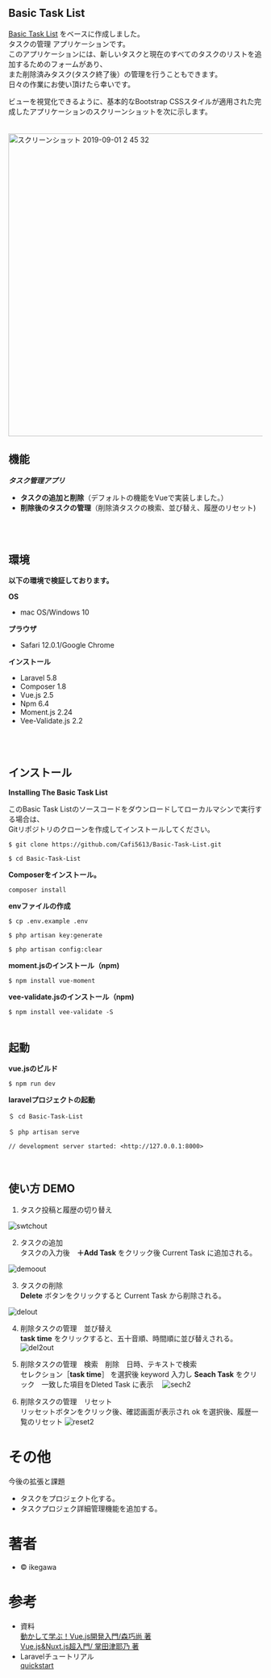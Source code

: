 ## Basic Task List
 
[Basic Task List](https://github.com/laravel/quickstart-basic)</blockquote> をベースに作成しました。  
タスクの管理 アプリケーションです。  
このアプリケーションには、新しいタスクと現在のすべてのタスクのリストを追加するためのフォームがあり、  
また削除済みタスク(タスク終了後）の管理を行うこともできます。  
日々の作業にお使い頂けたら幸いです。  

ビューを視覚化できるように、基本的なBootstrap CSSスタイルが適用された完成したアプリケーションのスクリーンショットを次に示します。
<br>
<br>
<br>
<img width="600" alt="スクリーンショット 2019-09-01 2 45 32" src="https://user-images.githubusercontent.com/52533351/64067385-ab0b0c00-cc62-11e9-8fbf-4baf1c710ef1.png">      

 
## 機能

***タスク管理アプリ***
 
- **タスクの追加と削除**（デフォルトの機能をVueで実装しました。）
- **削除後のタスクの管理**（削除済タスクの検索、並び替え、履歴のリセット)
<br>
<br>

## 環境 

**以下の環境で検証しております。**

**OS**
- mac OS/Windows 10

**プラウザ**
- Safari 12.0.1/Google Chrome

**インストール**
- Laravel 5.8
- Composer 1.8
- Vue.js 2.5
- Npm 6.4
- Moment.js 2.24
- Vee-Validate.js 2.2
<br>
<br>

## インストール   


**Installing The Basic Task List**  


このBasic Task Listのソースコードをダウンロードしてローカルマシンで実行する場合は、  
Gitリポジトリのクローンを作成してインストールしてください。 


```
$ git clone https://github.com/Cafi5613/Basic-Task-List.git  

$ cd Basic-Task-List  
```
**Composerをインストール。**

`composer install`

**envファイルの作成**

```
$ cp .env.example .env  

$ php artisan key:generate  

$ php artisan config:clear
```   
**moment.jsのインストール（npm)**

`$ npm install vue-moment`   

**vee-validate.jsのインストール（npm)**

`$ npm install vee-validate -S`
<br>
<br>

## 起動

**vue.jsのビルド**

`$ npm run dev`

**laravelプロジェクトの起動**

```
＄ cd Basic-Task-List  

＄ php artisan serve  

// development server started: <http://127.0.0.1:8000>   

```
<br>

## 使い方 DEMO

1. タスク投稿と履歴の切り替え<br>

![swtchout](https://user-images.githubusercontent.com/52533351/64067341-10123200-cc62-11e9-8ff7-976023693c21.gif)



2. タスクの追加<br>
タスクの入力後　**＋Add Task** をクリック後 Current Task に追加される。

![demoout](https://user-images.githubusercontent.com/52533351/64066429-5eb8cf80-cc54-11e9-86cb-b52155b8183f.gif)

3. タスクの削除<br>
**Delete** ボタンをクリックすると Current Task から削除される。

![delout](https://user-images.githubusercontent.com/52533351/64066656-aa20ad00-cc57-11e9-8616-43cba38da483.gif)

4. 削除タスクの管理　並び替え<br>
**task time**  をクリックすると、五十音順、時間順に並び替えされる。
![del2out](https://user-images.githubusercontent.com/52533351/64066687-f10ea280-cc57-11e9-9a9a-1af5babec53f.gif)

5. 削除タスクの管理　検索　削除　日時、テキストで検索  
セレクション［**task time**］ を選択後 keyword 入力し
   **Seach Task** をクリック　一致した項目をDleted Task に表示　
![sech2](https://user-images.githubusercontent.com/52533351/64066820-8199b280-cc59-11e9-8e1a-a988bfb1fc9d.gif)

6. 削除タスクの管理　リセット<br>
リッセットボタンをクリック後、確認画面が表示され ok を選択後、履歴一覧のリセット
![reset2](https://user-images.githubusercontent.com/52533351/64067253-a3e2fe80-cc60-11e9-9515-2fb039f69586.gif)      

# その他

今後の拡張と課題

- タスクをプロジェクト化する。
- タスクプロジェク詳細管理機能を追加する。


# 著者

- &copy; ikegawa 


# 参考
- 資料<br>
[動かして学ぶ！Vue.js開発入門/森巧尚 著](https://www.shoeisha.co.jp/book/detail/9784798158921)</blockquote><br>
[Vue.js&Nuxt.js超入門/	掌田津耶乃 著](https://www.shuwasystem.co.jp/book/9784798056593.html)</blockquote><br>
- Laravelチュートリアル<br>
[quickstart](https://laravel.com/docs/5.2/quickstart)</blockquote>
